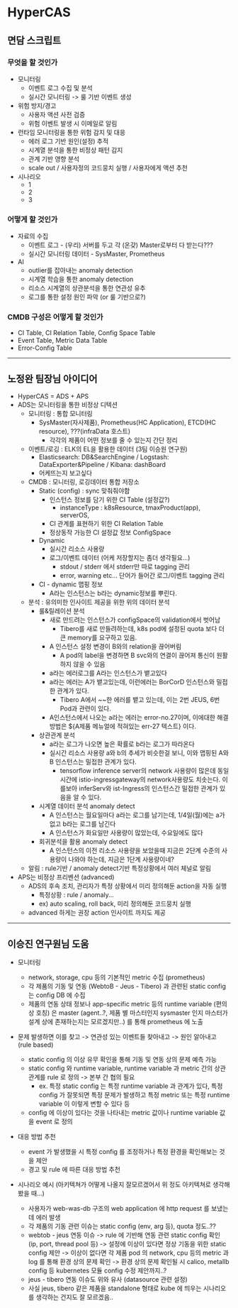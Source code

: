# HyperCAS

## 면담 스크립트

### 무엇을 할 것인가

- 모니터링
  - 이벤트 로그 수집 및 분석
  - 실시간 모니터링 -> 룰 기반 이벤트 생성
- 위험 방지/경고
  - 사용자 액션 사전 검증
  - 위험 이벤트 발생 시 이메일로 알림
- 런타임 모니터링을 통한 위험 감지 및 대응
  - 에러 로그 기반 원인(설정) 추적
  - 시계열 분석을 통한 비정상 패턴 감지
  - 관계 기반 영향 분석
  - scale out / 사용자정의 코드뭉치 실행 / 사용자에게 액션 추천
- 시나리오
  - 1
  - 2
  - 3

### 어떻게 할 것인가

- 자료의 수집
  - 이벤트 로그 - (우리) 서버를 두고 각 (온갖) Master로부터 다 받는다???
  - 실시간 모니터링 데이터 - SysMaster, Prometheus
- AI
  - outlier를 잡아내는 anomaly detection
  - 시계열 학습을 통한 anomaly detection
  - 리소스 시계열의 상관분석을 통한 연관성 유추
  - 로그를 통한 설정 원인 파악 (or 룰 기반으로?)

### CMDB 구성은 어떻게 할 것인가

- CI Table, CI Relation Table, Config Space Table
- Event Table, Metric Data Table
- Error-Config Table

---

## 노정완 팀장님 아이디어

- HyperCAS = ADS + APS
- ADS는 모니터링을 통한 비정상 디텍션
  - 모니터링 : 통합 모니터링
    - SysMaster(자사제품), Prometheus(HC Application), ETCD(HC resource), ???(infraData 호스트)
      - 각각의 제품이 어떤 정보를 줄 수 있는지 간단 정리
  - 이벤트/로깅 : ELK의 EL을 활용한 데이터 (3팀 이승원 연구원)
    - Elasticsearch: DB&SearchEngine / Logstash: DataExporter&Pipeline / Kibana: dashBoard
    - 어케뜨는지 보고싶다
  - CMDB : 모니터링, 로깅데이터 통합 저장소
    - Static (config) : sync 맞춰줘야함
      - 인스턴스 정보를 담기 위한 CI Table (설정값?)
        - instanceType : k8sResource, tmaxProduct(app), serverOS,
      - CI 관계를 표현하기 위한 CI Relation Table
      - 정상동작 가능한 CI 설정값 정보 ConfigSpace
    - Dynamic
      - 실시간 리소스 사용량
      - 로그/이벤트 데이터 (어케 저장할지는 좀더 생각필요...)
        - stdout / stderr 에서 stderr만 따로 tagging 관리
        - error, warning etc... 단어가 들어간 로그/이벤트 tagging 관리
    - CI - dynamic 맵핑 정보
      - A라는 인스턴스는 b라는 dynamic정보를 뿌린다.
  - 분석 : 유의미한 인사이트 제공을 위한 위의 데이터 분석
    - 룰&릴레이션 분석
      - 새로 만드려는 인스턴스가 configSpace의 validation에서 벗어남
        - Tibero를 새로 만들려하는데, k8s pod에 설정된 quota 보다 더 큰 memory를 요구하고 있음.
      - A 인스턴스 설정 변경이 B와의 relation을 끊어버림
        - A pod의 label을 변경하면 B svc와의 연결이 끊어져 통신이 원활하지 않을 수 있음
      - a라는 에러로그를 A라는 인스턴스가 뱉고있다
      - a라는 에러는 A가 뱉고있는데, 이런에러는 BorCorD 인스턴스와 밀접한 관계가 있다.
        - Tibero A에서 ~~한 에러를 뱉고 있는데, 이는 2번 JEUS, 6번 Pod과 관련이 있다.
      - A인스턴스에서 나오는 a라는 에러는 error-no.27이며, 이에대한 해결방법은 ${A제품 메뉴얼에 적혀있는 err-27 텍스트} 이다.
    - 상관관계 분석
      - a라는 로그가 나오면 높은 확률로 b라는 로그가 따라온다
      - 실시간 리소스 사용량 a와 b의 추세가 비슷한걸 보니, 이와 맵핑된 A와 B 인스턴스는 밀접한 관계가 있다.
        - tensorflow inference server의 network 사용량이 많은데 동일 시간에 istio-ingressgateway의 network사용량도 치솟는다. 이를보아 inferServ와 ist-Ingress의 인스턴스간 밀접한 관계가 있음을 알 수 있다.
    - 시계열 데이터 분석 anomaly detect
      - A 인스턴스는 월요일마다 a라는 로그를 남기는데, 1/4일(월)에는 a가 없고 b라는 로그를 남긴다
      - A 인스턴스가 화요일만 사용량이 많았는데, 수요일에도 많다
    - 회귀분석을 활용 anomaly detect
      - A 인스턴스의 이전 리소스 사용량을 보았을때 지금은 2단계 수준의 사용량이 나와야 하는데, 지금은 1단계 사용량이네?
  - 알림 : rule기반 / anomaly detect기반 특정상황에서 여러 체널로 알림
- APS는 비정상 프리벤션 (advanced)
  - ADS의 후속 조치, 관리자가 특정 상황에서 미리 정의해둔 action을 자동 실행
    - 특정상황 : rule / anomaly...
    - ex) auto scaling, roll back, 미리 정의해둔 코드뭉치 실행
  - advanced 하게는 권장 action 인사이트 까지도 제공

---

## 이승진 연구원님 도움

- 모니터링
  - network, storage, cpu 등의 기본적인 metric 수집 (prometheus)
  - 각 제품의 기동 및 연동 (WebtoB - Jeus - Tibero) 과 관련된 static config 는 config DB 에 수집
  - 제품의 연동 상태 정보나 app-specific metric 등의 runtime variable (편의상 호칭) 은 master (agent..?, 제품 별 마스터인지 sysmaster 인지 마스터가 설계 상에 존재하는지는 모르겠지만..) 를 통해 prometheus 에 노출

- 문제 발생하면 이를 찾고 -> 연관성 있는 이벤트들 찾아내고 -> 원인 알아내고 (rule based)
  - static config 의 이상 유무 확인을 통해 기동 및 연동 상의 문제 예측 가능
  - static config 와 runtime variable, runtime variable 과 metric 간의 상관 관계를 rule 로 정의 -> 본부 간 협의 필요
    - ex. 특정 static config 는 특정 runtime variable 과 관계가 있다, 특정 config 가 잘못되면 특정 문제가 발생하고 특정 metric 또는 특정 runtime variable 이 이렇게 변할 수 있다 등
  - config 에 이상이 있다는 것을 나타내는 metric 값이나 runtime variable  값을 event 로 정의

- 대응 방법 추천
  - event 가 발생했을 시 특정 config 를 조정하거나 특정 환경을 확인해보는 것을 제안
  - 경고 및 rule 에 따른 대응 방법 추천

- 시나리오 예시 (아키텍쳐가 어떻게 나올지 잘모르겠어서 위 정도 아키텍쳐로 생각해봤을 때...)
  - 사용자가 web-was-db 구조의 web application 에 http request 를 보냈는데 에러 발생
  - 각 제품의 기동 관련 이슈는 static config (env, arg 등), quota 정도..??
  - webtob - jeus 연동 이슈 -> rule 에 기반해 연동 관련 static config 확인 (ip, port, thread pool 등) -> 설정에 이상이 있다면 정상 기동을 위한 static config 제안 -> 이상이 없다면 각 제품 pod 의 network, cpu 등의 metric 과 log 를 통해 환경 상의 문제 확인 -> 환경 상의 문제 확인될 시 calico, metallb config 등 kubernetes 모듈 config 수정 제안까지..?
  - jeus - tibero 연동 이슈도 위와 유사 (datasource 관련 설정)
  - 사실 jeus, tibero 같은 제품을 standalone 형태로 kube 에 띄우는 시나리오를 생각하는 건지도 잘 모르겠음..
